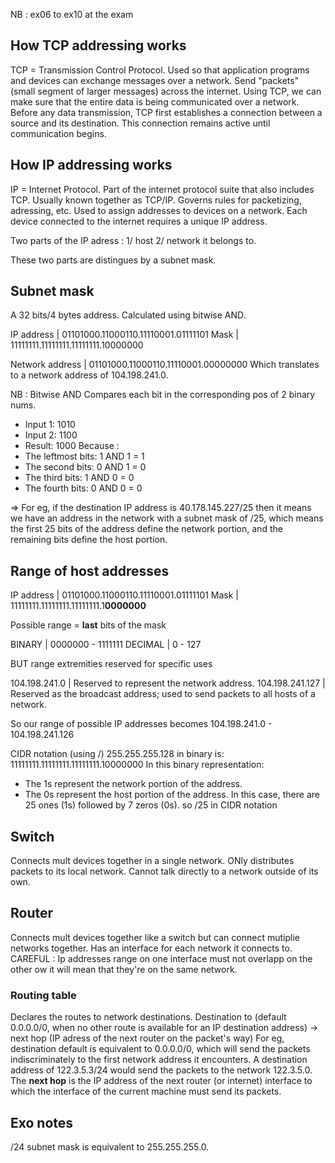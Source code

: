 NB : ex06 to ex10 at the exam

## How TCP addressing works

TCP = Transmission Control Protocol. Used so that application programs and devices can exchange messages over a network. Send "packets" (small segment of larger messages) across the internet.
Using TCP, we can make sure that the entire data is being communicated over a network. Before any data transmission, TCP first establishes a connection between a source and its destination. This connection remains active until communication begins. 

## How IP addressing works

IP = Internet Protocol. Part of the internet protocol suite that also includes TCP. Usually known together as TCP/IP. Governs rules for packetizing, adressing, etc. 
Used to assign addresses to devices on a network. Each device connected to the internet requires a unique IP address. 

Two parts of the IP adress : 1/ host 2/ network it belongs to.

These two parts are distingues by a subnet mask.

## Subnet mask

A 32 bits/4 bytes address. Calculated using bitwise AND. 

IP address | 01101000.11000110.11110001.01111101
Mask       | 11111111.11111111.11111111.10000000

Network address | 01101000.11000110.11110001.00000000
Which translates to a network address of 104.198.241.0.

NB : Bitwise AND
Compares each bit in the corresponding pos of 2 binary nums.
- Input 1: 1010
- Input 2: 1100
- Result: 1000
Because :
- The leftmost bits: 1 AND 1 = 1
- The second bits: 0 AND 1 = 0
- The third bits: 1 AND 0 = 0
- The fourth bits: 0 AND 0 = 0

=> For eg, if the destination IP address is 40.178.145.227/25 then it means we have an address in the network with a subnet mask of /25, which means the first 25 bits of the address define the network portion, and the remaining bits define the host portion.

## Range of host addresses

IP address | 01101000.11000110.11110001.01111101
Mask       | 11111111.11111111.11111111.1**0000000**

Possible range = **last** bits of the mask

BINARY  | 0000000 - 1111111
DECIMAL | 0 - 127

BUT range extremities reserved for specific uses

104.198.241.0   | Reserved to represent the network address.
104.198.241.127 | Reserved as the broadcast address; used to send packets to all hosts of a network.

So our range of possible IP addresses becomes 104.198.241.0 - 104.198.241.126

CIDR notation (using /)
255.255.255.128 in binary is:
11111111.11111111.11111111.10000000
In this binary representation:
- The 1s represent the network portion of the address.
- The 0s represent the host portion of the address.
In this case, there are 25 ones (1s) followed by 7 zeros (0s). so /25 in CIDR notation

## Switch

Connects mult devices together in a single network. ONly distributes packets to its local network. Cannot talk directly to a network outside of its own.

## Router

Connects mult devices together like a switch but can connect mutiplie networks together. Has an interface for each network it connects to. 
CAREFUL : Ip addresses range on one interface must not overlapp on the other ow it will mean that they're on the same network. 

### Routing table 

Declares the routes to network destinations. Destination to (default 0.0.0.0/0, when no other route is available for an IP destination address) -> next hop (IP adress of the next router on the packet's way)
For eg, destination default is equivalent to 0.0.0.0/0, which will send the packets indiscriminately to the first network address it encounters. A destination address of 122.3.5.3/24 would send the packets to the network 122.3.5.0.
The **next hop** is the IP address of the next router (or internet) interface to which the interface of the current machine must send its packets. 

## Exo notes

/24 subnet mask is equivalent to 255.255.255.0.
